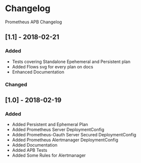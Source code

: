 # Changelog

Prometheus APB Changelog

## [1.1] - 2018-02-21 
### Added
- Tests covering Standalone Epehemeral and Persistent plan
- Added Flows svg for every plan on docs
- Enhanced Documentation

### Changed

## [1.0] - 2018-02-19
### Added
- Added Persistent and Ephemeral Plan
- Added Prometheus Server DeploymentConfig
- Added Prometheus-Oauth Server Secured DeploymentConfig
- Added Prometheus Alertmanager DeploymentConfig
- Added Documentation
- Added APB Tests
- Added Some Rules for Alertmanager
